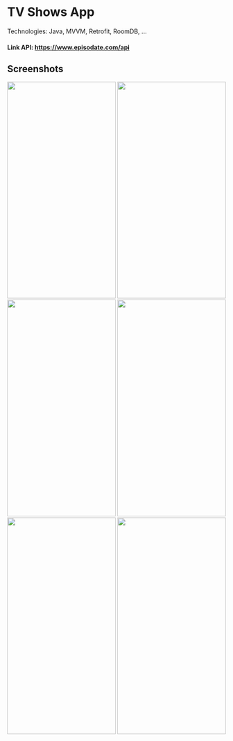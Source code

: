 # TV Shows App
Technologies: Java, MVVM, Retrofit, RoomDB, ...
#### Link API: https://www.episodate.com/api
## Screenshots
<img src="https://github.com/sevycanh/TVShows_MVVM_Java/assets/105734719/430c8998-dadb-45cc-b328-4df5a6b87bc5" width="250" height="500"/>
<img src="https://github.com/sevycanh/TVShows_MVVM_Java/assets/105734719/4b9162de-097b-4ee5-ba61-8210e81a93f0" width="250" height="500"/>
<img src="https://github.com/sevycanh/TVShows_MVVM_Java/assets/105734719/5ec330c7-2d87-45db-ab76-9bfe5266d9f5" width="250" height="500"/>
<img src="https://github.com/sevycanh/TVShows_MVVM_Java/assets/105734719/e4cebae2-157d-48ea-8d0e-332e8a9d9777" width="250" height="500"/>
<img src="https://github.com/sevycanh/TVShows_MVVM_Java/assets/105734719/2e9ba13d-eaf9-429d-8e70-713d30f7d743" width="250" height="500"/>
<img src="https://github.com/sevycanh/TVShows_MVVM_Java/assets/105734719/71415aec-010a-417f-ba4c-9f546e4dcbac" width="250" height="500"/>

